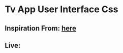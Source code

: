# Tv App User Interface Css

## Inspiration From: [here](https://dribbble.com/shots/14702646-DailyUI-025-TV-app)

## Live:
